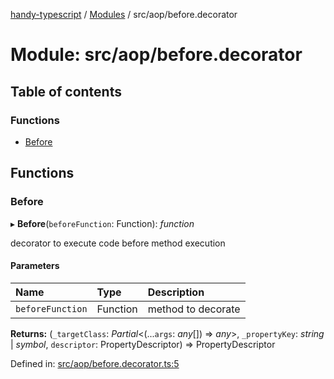 [handy-typescript](../README.md) / [Modules](../modules.md) / src/aop/before.decorator

# Module: src/aop/before.decorator

## Table of contents

### Functions

- [Before](src_aop_before_decorator.md#before)

## Functions

### Before

▸ **Before**(`beforeFunction`: Function): *function*

decorator to execute code before method execution

#### Parameters

| Name | Type | Description |
| :------ | :------ | :------ |
| `beforeFunction` | Function | method to decorate |

**Returns:** (`_targetClass`: *Partial*<(...`args`: *any*[]) => *any*\>, `_propertyKey`: *string* \| *symbol*, `descriptor`: PropertyDescriptor) => PropertyDescriptor

Defined in: [src/aop/before.decorator.ts:5](https://github.com/robbiemu/handy-typescript/blob/fb19fe7/src/aop/before.decorator.ts#L5)
